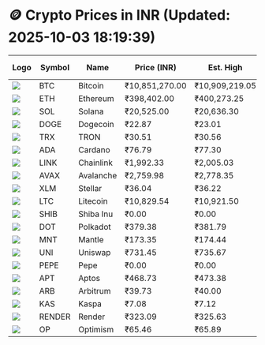 # 🪙 Crypto Prices in INR (Updated: 2025-10-03 18:19:39)

| Logo | Symbol | Name       | Price (INR) | Est. High | Est. Low | Gross Profit | Fees | Net Profit | ROI % |
|------|--------|------------|-------------|-----------|----------|---------------|------|-------------|--------|
| ![](https://coin-images.coingecko.com/coins/images/1/large/bitcoin.png?1696501400) | BTC    | Bitcoin    | ₹10,851,270.00 | ₹10,909,219.05 | ₹10,793,320.95 | ₹1,073.79 | ₹200.00 | ₹873.79 | 0.87% |
| ![](https://coin-images.coingecko.com/coins/images/279/large/ethereum.png?1696501628) | ETH    | Ethereum   | ₹398,402.00 | ₹400,273.25 | ₹396,530.75 | ₹943.81 | ₹200.00 | ₹743.81 | 0.74% |
| ![](https://coin-images.coingecko.com/coins/images/4128/large/solana.png?1718769756) | SOL    | Solana     | ₹20,525.00 | ₹20,636.30 | ₹20,413.70 | ₹1,090.44 | ₹200.00 | ₹890.44 | 0.89% |
| ![](https://coin-images.coingecko.com/coins/images/5/large/dogecoin.png?1696501409) | DOGE   | Dogecoin   | ₹22.87 | ₹23.01 | ₹22.73 | ₹1,267.27 | ₹200.00 | ₹1,067.27 | 1.07% |
| ![](https://coin-images.coingecko.com/coins/images/1094/large/tron-logo.png?1696502193) | TRX    | TRON       | ₹30.51 | ₹30.56 | ₹30.46 | ₹325.01 | ₹200.00 | ₹125.01 | 0.13% |
| ![](https://coin-images.coingecko.com/coins/images/975/large/cardano.png?1696502090) | ADA    | Cardano    | ₹76.79 | ₹77.30 | ₹76.28 | ₹1,337.18 | ₹200.00 | ₹1,137.18 | 1.14% |
| ![](https://coin-images.coingecko.com/coins/images/877/large/chainlink-new-logo.png?1696502009) | LINK   | Chainlink  | ₹1,992.33 | ₹2,005.03 | ₹1,979.63 | ₹1,282.97 | ₹200.00 | ₹1,082.97 | 1.08% |
| ![](https://coin-images.coingecko.com/coins/images/12559/large/Avalanche_Circle_RedWhite_Trans.png?1696512369) | AVAX   | Avalanche  | ₹2,759.98 | ₹2,778.35 | ₹2,741.61 | ₹1,340.13 | ₹200.00 | ₹1,140.13 | 1.14% |
| ![](https://coin-images.coingecko.com/coins/images/100/large/fmpFRHHQ_400x400.jpg?1735231350) | XLM    | Stellar    | ₹36.04 | ₹36.22 | ₹35.86 | ₹1,012.31 | ₹200.00 | ₹812.31 | 0.81% |
| ![](https://coin-images.coingecko.com/coins/images/2/large/litecoin.png?1696501400) | LTC    | Litecoin   | ₹10,829.54 | ₹10,921.50 | ₹10,737.58 | ₹1,712.93 | ₹200.00 | ₹1,512.93 | 1.51% |
| ![](https://coin-images.coingecko.com/coins/images/11939/large/shiba.png?1696511800) | SHIB   | Shiba Inu  | ₹0.00 | ₹0.00 | ₹0.00 | ₹1,133.67 | ₹200.00 | ₹933.67 | 0.93% |
| ![](https://coin-images.coingecko.com/coins/images/12171/large/polkadot.png?1696512008) | DOT    | Polkadot   | ₹379.38 | ₹381.79 | ₹376.97 | ₹1,279.68 | ₹200.00 | ₹1,079.68 | 1.08% |
| ![](https://coin-images.coingecko.com/coins/images/30980/large/Mantle-Logo-mark.png?1739213200) | MNT    | Mantle     | ₹173.35 | ₹174.44 | ₹172.26 | ₹1,266.11 | ₹200.00 | ₹1,066.11 | 1.07% |
| ![](https://coin-images.coingecko.com/coins/images/12504/large/uniswap-logo.png?1720676669) | UNI    | Uniswap    | ₹731.45 | ₹735.67 | ₹727.23 | ₹1,160.84 | ₹200.00 | ₹960.84 | 0.96% |
| ![](https://coin-images.coingecko.com/coins/images/29850/large/pepe-token.jpeg?1696528776) | PEPE   | Pepe       | ₹0.00 | ₹0.00 | ₹0.00 | ₹1,457.44 | ₹200.00 | ₹1,257.44 | 1.26% |
| ![](https://coin-images.coingecko.com/coins/images/26455/large/aptos_round.png?1696525528) | APT    | Aptos      | ₹468.73 | ₹473.38 | ₹464.08 | ₹2,004.62 | ₹200.00 | ₹1,804.62 | 1.80% |
| ![](https://coin-images.coingecko.com/coins/images/16547/large/arb.jpg?1721358242) | ARB    | Arbitrum   | ₹39.73 | ₹40.00 | ₹39.46 | ₹1,383.78 | ₹200.00 | ₹1,183.78 | 1.18% |
| ![](https://coin-images.coingecko.com/coins/images/25751/large/kaspa-icon-exchanges.png?1696524837) | KAS    | Kaspa      | ₹7.08 | ₹7.12 | ₹7.04 | ₹1,236.41 | ₹200.00 | ₹1,036.41 | 1.04% |
| ![](https://coin-images.coingecko.com/coins/images/11636/large/rndr.png?1696511529) | RENDER | Render     | ₹323.09 | ₹325.63 | ₹320.55 | ₹1,584.46 | ₹200.00 | ₹1,384.46 | 1.38% |
| ![](https://coin-images.coingecko.com/coins/images/25244/large/Optimism.png?1696524385) | OP     | Optimism   | ₹65.46 | ₹65.89 | ₹65.03 | ₹1,319.37 | ₹200.00 | ₹1,119.37 | 1.12% |
